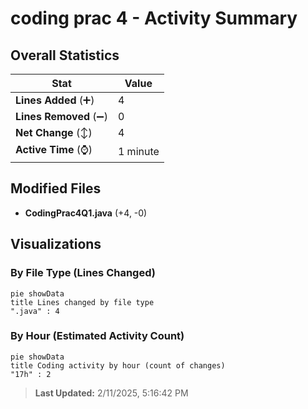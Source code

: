# coding prac 4 - Activity Summary 

## Overall Statistics

| Stat                   | Value                                                             |
| ---------------------- | ----------------------------------------------------------------- |
| **Lines Added** (➕)   | 4                                          |
| **Lines Removed** (➖) | 0                                        |
| **Net Change** (↕)    | 4                |
| **Active Time** (⌚)   | 1 minute |


## Modified Files
- **CodingPrac4Q1.java** (+4, -0)

## Visualizations

### By File Type (Lines Changed)

```mermaid
pie showData
title Lines changed by file type
".java" : 4
```

### By Hour (Estimated Activity Count)

```mermaid
pie showData
title Coding activity by hour (count of changes)
"17h" : 2
```


> **Last Updated:** 2/11/2025, 5:16:42 PM